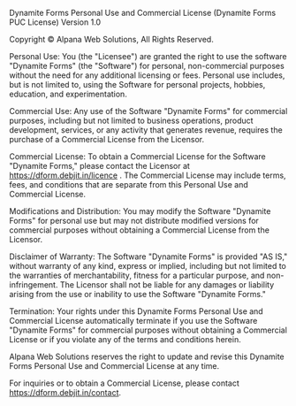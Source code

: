 Dynamite Forms Personal Use and Commercial License (Dynamite Forms PUC License) Version 1.0

Copyright © Alpana Web Solutions, All Rights Reserved.

Personal Use:
You (the "Licensee") are granted the right to use the software "Dynamite Forms" (the "Software") for personal, non-commercial purposes without the need for any additional licensing or fees. Personal use includes, but is not limited to, using the Software for personal projects, hobbies, education, and experimentation.

Commercial Use:
Any use of the Software "Dynamite Forms" for commercial purposes, including but not limited to business operations, product development, services, or any activity that generates revenue, requires the purchase of a Commercial License from the Licensor.

Commercial License:
To obtain a Commercial License for the Software "Dynamite Forms," please contact the Licensor at https://dform.debjit.in/licence . The Commercial License may include terms, fees, and conditions that are separate from this Personal Use and Commercial License.

Modifications and Distribution:
You may modify the Software "Dynamite Forms" for personal use but may not distribute modified versions for commercial purposes without obtaining a Commercial License from the Licensor.

Disclaimer of Warranty:
The Software "Dynamite Forms" is provided "AS IS," without warranty of any kind, express or implied, including but not limited to the warranties of merchantability, fitness for a particular purpose, and non-infringement. The Licensor shall not be liable for any damages or liability arising from the use or inability to use the Software "Dynamite Forms."

Termination:
Your rights under this Dynamite Forms Personal Use and Commercial License automatically terminate if you use the Software "Dynamite Forms" for commercial purposes without obtaining a Commercial License or if you violate any of the terms and conditions herein.

Alpana Web Solutions reserves the right to update and revise this Dynamite Forms Personal Use and Commercial License at any time.

For inquiries or to obtain a Commercial License, please contact https://dform.debjit.in/contact.
